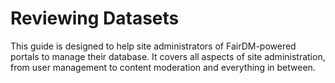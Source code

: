 # Reviewing Datasets

This guide is designed to help site administrators of FairDM-powered portals to manage their database. It covers all aspects of site administration, from user management to content moderation and everything in between.






